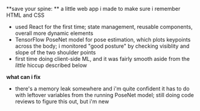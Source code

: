 **save your spine: **
a little web app i made to make sure i remember HTML and CSS

- used React for the first time; state management, reusable components, overall more dynamic elements
- TensorFlow PoseNet model for pose estimation, which plots keypoints across the body; i monitored "good posture" by checking visiblity and slope of the two shoulder points
- first time doing client-side ML, and it was fairly smooth aside from the _little_ hiccup described below

**what can i fix**
- there's a memory leak somewhere and i'm quite confident it has to do with leftover variables from the running PoseNet model; still doing code reviews to figure this out, but i'm new 
